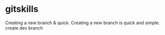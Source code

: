 # gitskills
Creating a new branch & quick.
Creating a new branch is quick and simple.
create dev branch
